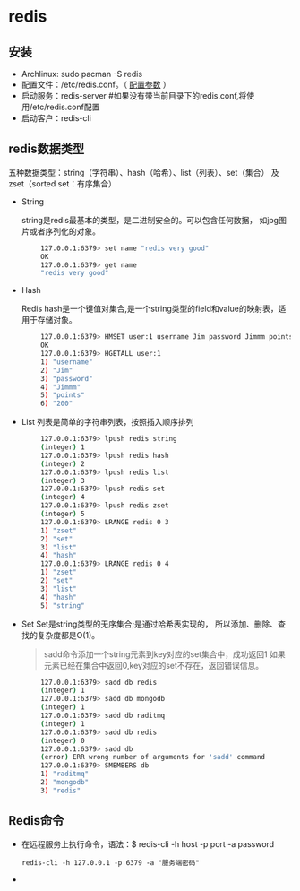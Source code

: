 # redis

## 安装
* Archlinux: sudo pacman -S redis
* 配置文件：/etc/redis.conf。（  [配置参数](./redisconfig.md) ）
* 启动服务：redis-server #如果没有带当前目录下的redis.conf,将使用/etc/redis.conf配置
* 启动客户：redis-cli

## redis数据类型

五种数据类型：string（字符串）、hash（哈希）、list（列表）、set（集合）
及zset（sorted set：有序集合）

* String

    string是redis最基本的类型，是二进制安全的。可以包含任何数据，
    如jpg图片或者序列化的对象。

```sh
        127.0.0.1:6379> set name "redis very good"
        OK
        127.0.0.1:6379> get name
        "redis very good"
```

* Hash

    Redis hash是一个键值对集合,是一个string类型的field和value的映射表，适用于存储对象。

```sh
        127.0.0.1:6379> HMSET user:1 username Jim password Jimmm points 200
        OK
        127.0.0.1:6379> HGETALL user:1
        1) "username"
        2) "Jim"
        3) "password"
        4) "Jimmm"
        5) "points"
        6) "200"
```
* List
    列表是简单的字符串列表，按照插入顺序排列

```sh
        127.0.0.1:6379> lpush redis string
        (integer) 1
        127.0.0.1:6379> lpush redis hash
        (integer) 2
        127.0.0.1:6379> lpush redis list
        (integer) 3
        127.0.0.1:6379> lpush redis set
        (integer) 4
        127.0.0.1:6379> lpush redis zset
        (integer) 5
        127.0.0.1:6379> LRANGE redis 0 3
        1) "zset"
        2) "set"
        3) "list"
        4) "hash"
        127.0.0.1:6379> LRANGE redis 0 4
        1) "zset"
        2) "set"
        3) "list"
        4) "hash"
        5) "string"
```
* Set
    Set是string类型的无序集合;是通过哈希表实现的，
    所以添加、删除、查找的复杂度都是O(1)。
    > sadd命令添加一个string元素到key对应的set集合中，成功返回1
    > 如果元素已经在集合中返回0,key对应的set不存在，返回错误信息。

```sh
        127.0.0.1:6379> sadd db redis
        (integer) 1
        127.0.0.1:6379> sadd db mongodb
        (integer) 1
        127.0.0.1:6379> sadd db raditmq
        (integer) 1
        127.0.0.1:6379> sadd db redis
        (integer) 0
        127.0.0.1:6379> sadd db
        (error) ERR wrong number of arguments for 'sadd' command
        127.0.0.1:6379> SMEMBERS db
        1) "raditmq"
        2) "mongodb"
        3) "redis"
```

## Redis命令
* 在远程服务上执行命令，语法：$ redis-cli -h host -p port -a password

  ```redis-cli -h 127.0.0.1 -p 6379 -a "服务端密码"```

*
